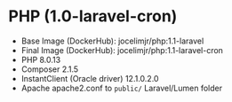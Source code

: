 # PHP (1.0-laravel-cron)

- Base Image (DockerHub): jocelimjr/php:1.1-laravel
- Final Image (DockerHub): jocelimjr/php:1.1-laravel-cron
- PHP 8.0.13
- Composer 2.1.5
- InstantClient (Oracle driver) 12.1.0.2.0
- Apache apache2.conf to `public/` Laravel/Lumen folder
